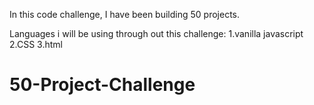 In this code challenge, I have been building 50 projects.

Languages i will be using through out this challenge:
1.vanilla javascript
2.CSS
3.html



# 50-Project-Challenge
